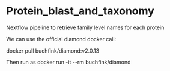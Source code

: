 # Protein_blast_and_taxonomy
Nextflow pipeline to retrieve family level names for each protein


We can use the official diamond docker call:

docker pull buchfink/diamond:v2.0.13

Then run as docker run -it --rm buchfink/diamond 